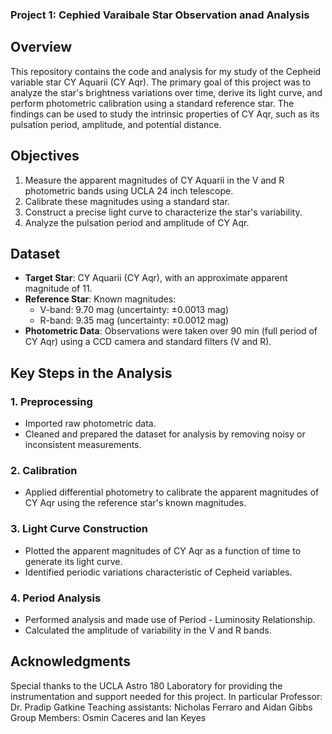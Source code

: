 ### Project 1: Cephied Varaibale Star Observation anad Analysis

## Overview
This repository contains the code and analysis for my study of the Cepheid variable star CY Aquarii (CY Aqr). The primary goal of this project was to analyze the star's brightness variations over time, derive its light curve, and perform photometric calibration using a standard reference star. The findings can be used to study the intrinsic properties of CY Aqr, such as its pulsation period, amplitude, and potential distance.

## Objectives
1. Measure the apparent magnitudes of CY Aquarii in the V and R photometric bands using UCLA 24 inch telescope.
2. Calibrate these magnitudes using a standard star.
3. Construct a precise light curve to characterize the star's variability.
4. Analyze the pulsation period and amplitude of CY Aqr.

## Dataset
- **Target Star**: CY Aquarii (CY Aqr), with an approximate apparent magnitude of 11.
- **Reference Star**: Known magnitudes:
  - V-band: 9.70 mag (uncertainty: ±0.0013 mag)
  - R-band: 9.35 mag (uncertainty: ±0.0012 mag)
- **Photometric Data**: Observations were taken over 90 min (full period of CY Aqr) using a CCD camera and standard filters (V and R).

## Key Steps in the Analysis
### 1. Preprocessing
- Imported raw photometric data.
- Cleaned and prepared the dataset for analysis by removing noisy or inconsistent measurements.

### 2. Calibration
- Applied differential photometry to calibrate the apparent magnitudes of CY Aqr using the reference star's known magnitudes.

### 3. Light Curve Construction
- Plotted the apparent magnitudes of CY Aqr as a function of time to generate its light curve.
- Identified periodic variations characteristic of Cepheid variables.

### 4. Period Analysis
- Performed analysis and made use of Period - Luminosity Relationship.
- Calculated the amplitude of variability in the V and R bands.

## Acknowledgments
Special thanks to the UCLA Astro 180 Laboratory for providing the instrumentation and support needed for this project. 
In particular Professor: Dr. Pradip Gatkine
Teaching assistants: Nicholas Ferraro and Aidan Gibbs 
Group Members: Osmin Caceres and Ian Keyes


